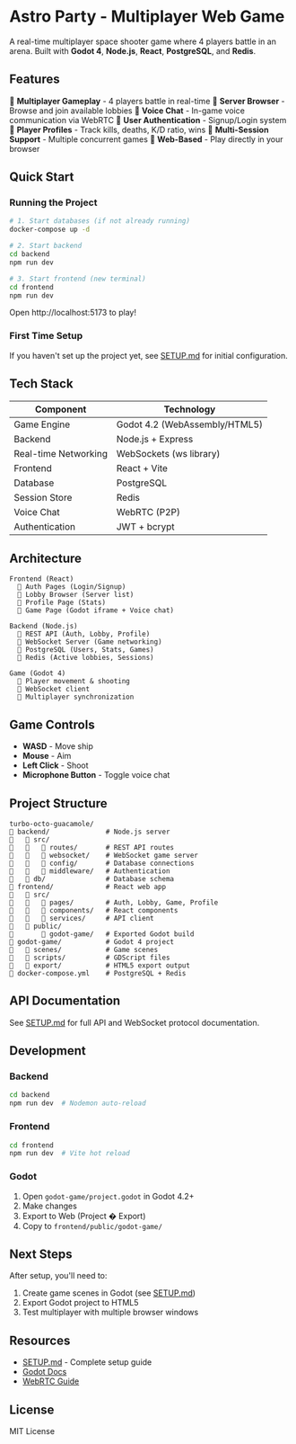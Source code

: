 # Astro Party - Multiplayer Web Game

A real-time multiplayer space shooter game where 4 players battle in an arena. Built with **Godot 4**, **Node.js**, **React**, **PostgreSQL**, and **Redis**.

## Features

 **Multiplayer Gameplay** - 4 players battle in real-time
 **Server Browser** - Browse and join available lobbies
 **Voice Chat** - In-game voice communication via WebRTC
 **User Authentication** - Signup/Login system
 **Player Profiles** - Track kills, deaths, K/D ratio, wins
 **Multi-Session Support** - Multiple concurrent games
 **Web-Based** - Play directly in your browser

## Quick Start

### Running the Project

```bash
# 1. Start databases (if not already running)
docker-compose up -d

# 2. Start backend
cd backend
npm run dev

# 3. Start frontend (new terminal)
cd frontend
npm run dev
```

Open http://localhost:5173 to play!

### First Time Setup

If you haven't set up the project yet, see [SETUP.md](./SETUP.md) for initial configuration.

## Tech Stack

| Component | Technology |
|-----------|-----------|
| Game Engine | Godot 4.2 (WebAssembly/HTML5) |
| Backend | Node.js + Express |
| Real-time Networking | WebSockets (ws library) |
| Frontend | React + Vite |
| Database | PostgreSQL |
| Session Store | Redis |
| Voice Chat | WebRTC (P2P) |
| Authentication | JWT + bcrypt |

## Architecture

```
Frontend (React)
     Auth Pages (Login/Signup)
     Lobby Browser (Server list)
     Profile Page (Stats)
     Game Page (Godot iframe + Voice chat)

Backend (Node.js)
     REST API (Auth, Lobby, Profile)
     WebSocket Server (Game networking)
     PostgreSQL (Users, Stats, Games)
     Redis (Active lobbies, Sessions)

Game (Godot 4)
     Player movement & shooting
     WebSocket client
     Multiplayer synchronization
```

## Game Controls

- **WASD** - Move ship
- **Mouse** - Aim
- **Left Click** - Shoot
- **Microphone Button** - Toggle voice chat

## Project Structure

```
turbo-octo-guacamole/
   backend/              # Node.js server
      src/
         routes/       # REST API routes
         websocket/    # WebSocket game server
         config/       # Database connections
         middleware/   # Authentication
      db/               # Database schema
   frontend/             # React web app
      src/
         pages/        # Auth, Lobby, Game, Profile
         components/   # React components
         services/     # API client
      public/
          godot-game/   # Exported Godot build
   godot-game/           # Godot 4 project
      scenes/           # Game scenes
      scripts/          # GDScript files
      export/           # HTML5 export output
   docker-compose.yml    # PostgreSQL + Redis
```

## API Documentation

See [SETUP.md](./SETUP.md) for full API and WebSocket protocol documentation.

## Development

### Backend
```bash
cd backend
npm run dev  # Nodemon auto-reload
```

### Frontend
```bash
cd frontend
npm run dev  # Vite hot reload
```

### Godot
1. Open `godot-game/project.godot` in Godot 4.2+
2. Make changes
3. Export to Web (Project � Export)
4. Copy to `frontend/public/godot-game/`

## Next Steps

After setup, you'll need to:
1. Create game scenes in Godot (see [SETUP.md](./SETUP.md))
2. Export Godot project to HTML5
3. Test multiplayer with multiple browser windows

## Resources

- [SETUP.md](./SETUP.md) - Complete setup guide
- [Godot Docs](https://docs.godotengine.org/)
- [WebRTC Guide](https://webrtc.org/getting-started/overview)

## License

MIT License
